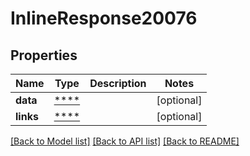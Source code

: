 # InlineResponse20076

## Properties
Name | Type | Description | Notes
------------ | ------------- | ------------- | -------------
**data** | [****](.md) |  | [optional] 
**links** | [****](.md) |  | [optional] 

[[Back to Model list]](../../README.md#documentation-for-models) [[Back to API list]](../../README.md#documentation-for-api-endpoints) [[Back to README]](../../README.md)

